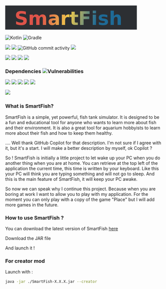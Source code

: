 ![Banner](banner.png)

![Kotlin](https://img.shields.io/badge/kotlin-%230095D5.svg?style=for-the-badge&logo=kotlin&logoColor=white)
![Gradle](https://img.shields.io/badge/Gradle-02303A.svg?style=for-the-badge&logo=Gradle&logoColor=white)

![](https://img.shields.io/github/v/release/stheren/SmartFish)
![](https://img.shields.io/github/last-commit/stheren/SmartFish)
![GitHub commit activity](https://img.shields.io/github/commit-activity/w/stheren/SmartFish)
![](https://img.shields.io/github/downloads/stheren/SmartFish/total)

![](https://img.shields.io/github/languages/top/stheren/SmartFish)
![](https://img.shields.io/github/issues-raw/stheren/SmartFish)
![](https://img.shields.io/github/issues-closed-raw/stheren/SmartFish)
![](https://img.shields.io/github/repo-size/stheren/SmartFish)

### Dependencies ![Vulnerabilities](https://img.shields.io/badge/Vulnerabilities-1-red)

![](https://img.shields.io/badge/JVM%20Java-11.0.11-orange)
![](https://img.shields.io/badge/Kotlin-1.7.10-blue)
![](https://img.shields.io/badge/org.openjfx.javafxplugin-0.0.10-cyan)
![](https://img.shields.io/badge/com.fasterxml.jackson-2.13.4-yellow)
![](https://img.shields.io/badge/iosocket-2.1.0-orange)

![](https://img.shields.io/badge/com.github.johnrengelman.shadow-5.2.0-black)

### What is SmartFish?

SmartFish is a simple, yet powerful, fish tank simulator. It is designed to be a fun and educational tool for anyone who
wants to learn more about fish and their environment. It is also a great tool for aquarium hobbyists to learn more about
their fish and how to keep them healthy.

.... Well thank GitHub Copilot for that description. I'm not sure if I agree with it, but it's a start.
I will make a better description by myself, ok Copilot ?

So ! SmartFish is initially a little project to let wake up your PC when you do another thing when you are at home.
You can retrieve at the top left of the application the current time, this time is written by your keyboard.
Like this your PC will think you are typing something and will not go to sleep.
And this is the main feature of SmartFish, it will keep your PC awake.

So now we can speak why I continue this project. Because when you are boring at work I want to allow you to play with my
application.
For the moment you can only play with a copy of the game "Place" but I will add more games in the future.

### How to use SmartFish ?

You can download the latest version of SmartFish [here](https://github.com/stheren/SmartFish/releases/latest)

Download the JAR file

And launch it !

### For creator mod
Launch with : 
```bash
java -jar ./SmartFish-X.X.X.jar --creator
```
